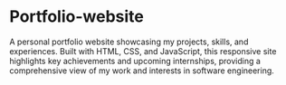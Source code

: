 # Portfolio-website
A personal portfolio website showcasing my projects, skills, and experiences. Built with HTML, CSS, and JavaScript, this responsive site highlights key achievements and upcoming internships, providing a comprehensive view of my work and interests in software engineering.
